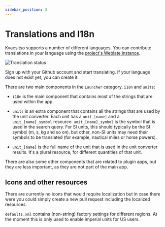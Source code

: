 ```yaml
---
sidebar_position: 3
---
```


# Translations and I18n

Kvaesitso supports a number of different languages. You can contribute translations in your language
using the [project's Weblate instance](https://i18n.mm20.de/engage/kvaesitso/).

![Translation status](https://i18n.mm20.de/widgets/kvaesitso/-/multi-auto.svg)

Sign up with your Github account and start translating. If your language does not exist yet, you can
create it.

There are two main components in the `Launcher` category, `i18n` and `units`:

- `i18n` is the main component that contains most of the strings that are used within the app.

- `units` is an extra component that contains all the strings that are used by the unit converter.
  Each unit has a `unit_[name]` and a `unit_[name]_symbol` resource. `unit_[name]_symbol` is the
  symbol that is used in the search query. For SI units, this should typically be the SI symbol (m,
  s, kg and so on), but other, non-SI units may need their symbols to be translated (for example,
  nautical miles or horse powers).

- `unit_[name]` is the full name of the unit that is used in the unit converter results. It's a
  plural resource, for different quantities of that unit.

There are also some other components that are related to plugin apps, but they are less important,
as they are not part of the main app.

## Icons and other resources

There are currently no icons that would require localization but in case there were you could simply
create a new pull request including the localized resources.

`defaults.xml` contains (non-string) factory settings for different regions. At the moment this is
only used to enable imperial units for US users.
